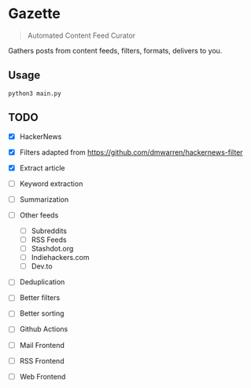 # Gazette

> Automated Content Feed Curator

Gathers posts from content feeds, filters, formats, delivers to you.

## Usage
`python3 main.py`

## TODO
- [x] HackerNews
- [x] Filters adapted from https://github.com/dmwarren/hackernews-filter
- [x] Extract article
- [ ] Keyword extraction
- [ ] Summarization

- [ ] Other feeds
  - [ ] Subreddits
  - [ ] RSS Feeds
  - [ ] Stashdot.org
  - [ ] Indiehackers.com
  - [ ] Dev.to

- [ ] Deduplication
- [ ] Better filters
- [ ] Better sorting

- [ ] Github Actions
- [ ] Mail Frontend
- [ ] RSS Frontend
- [ ] Web Frontend

